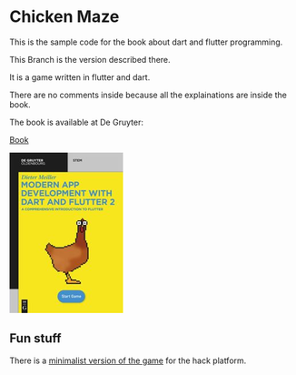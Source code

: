 # Chicken Maze

This is the sample code for the book about dart and flutter programming.

This Branch is the version described there.

It is a game written in flutter and dart.

There are no comments inside because all the explainations are inside the book.

The book is available at De Gruyter:

[Book](https://www.degruyter.com/document/doi/10.1515/9783110721331/html)

![Book](book.jpg)

## Fun stuff

There is a [minimalist version of the game](https://github.com/Schnurber/hack_chicken_maze) for the hack platform.
